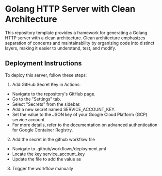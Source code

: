 # Golang HTTP Server with Clean Architecture
This repository template provides a framework for generating a Golang HTTP server with a clean architecture. Clean architecture emphasizes separation of concerns and maintainability by organizing code into distinct layers, making it easier to understand, test, and modify.

## Deployment Instructions

To deploy this server, follow these steps:

1. Add GitHub Secret Key in Actions:
- Navigate to the repository's GitHub page.
- Go to the "Settings" tab.
- Select "Secrets" from the sidebar.
- Add a new secret named SERVICE_ACCOUNT_KEY.
- Set the value to the JSON key of your Google Cloud Platform (GCP) service account.
- For more details, refer to the documentation on advanced authentication for Google Container Registry.

2. Add the secret in the github workflow file
- Navigate to .github/workflows/deployment.yml
- Locate the key service_account_key
- Update the file to add the value as 

3. Trigger the workflow manually
